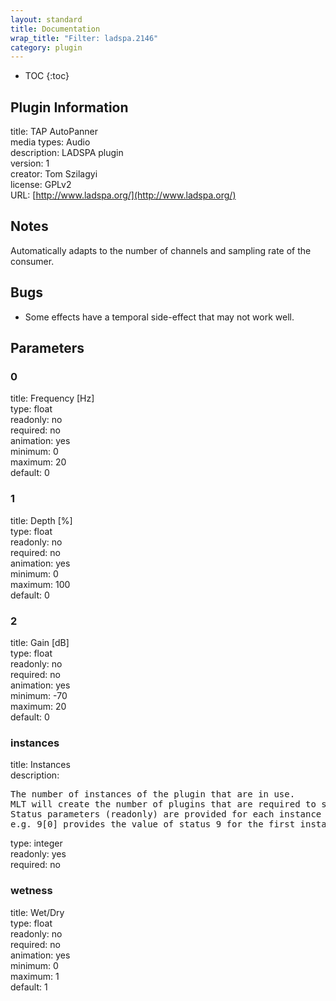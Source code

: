 ```yaml
---
layout: standard
title: Documentation
wrap_title: "Filter: ladspa.2146"
category: plugin
---
```

* TOC
{:toc}

## Plugin Information

title: TAP AutoPanner  
media types:
Audio  
description: LADSPA plugin  
version: 1  
creator: Tom Szilagyi  
license: GPLv2  
URL: [http://www.ladspa.org/](http://www.ladspa.org/)  

## Notes

Automatically adapts to the number of channels and sampling rate of the consumer.

## Bugs

* Some effects have a temporal side-effect that may not work well.


## Parameters

### 0

title: Frequency [Hz]    
type: float  
readonly: no  
required: no  
animation: yes  
minimum: 0  
maximum: 20  
default: 0  

### 1

title: Depth [%]    
type: float  
readonly: no  
required: no  
animation: yes  
minimum: 0  
maximum: 100  
default: 0  

### 2

title: Gain [dB]    
type: float  
readonly: no  
required: no  
animation: yes  
minimum: -70  
maximum: 20  
default: 0  

### instances

title: Instances    
description:
<pre>
The number of instances of the plugin that are in use.
MLT will create the number of plugins that are required to support the number of audio channels.
Status parameters (readonly) are provided for each instance and are accessed by specifying the instance number after the identifier (starting at zero).
e.g. 9[0] provides the value of status 9 for the first instance.
</pre>
type: integer  
readonly: yes  
required: no  

### wetness

title: Wet/Dry    
type: float  
readonly: no  
required: no  
animation: yes  
minimum: 0  
maximum: 1  
default: 1  

